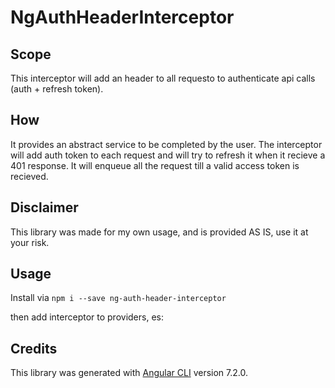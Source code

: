 # NgAuthHeaderInterceptor

## Scope

This interceptor will add an header to all requesto to authenticate api calls (auth + refresh token).

## How

It provides an abstract service to be completed by the user. The interceptor will add auth token to each request
and will try to refresh it when it recieve a 401 response. It will enqueue all the request till a valid access token is
recieved.

## Disclaimer

This library was made for my own usage, and is provided AS IS, use it at your risk.

## Usage

Install via `npm i --save ng-auth-header-interceptor`

then add interceptor to providers, es:



## Credits

This library was generated with [Angular CLI](https://github.com/angular/angular-cli) version 7.2.0.
